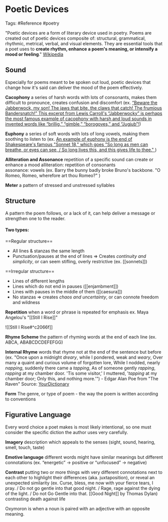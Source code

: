 # Poetic Devices
Tags: #Reference #poetry 

"Poetic devices are a form of literary device used in poetry. Poems are created out of poetic devices composite of: structural, grammatical, rhythmic, metrical, verbal, and visual elements. They are essential tools that a poet uses to **create rhythm, enhance a poem's meaning, or intensify a mood or feeling**." [Wikipedia](https://www.google.com/url?sa=t&rct=j&q=&esrc=s&source=web&cd=&cad=rja&uact=8&ved=2ahUKEwj6zOvsuvn2AhUCBN4KHfX0AgQQmhN6BAhSEAI&url=https%3A%2F%2Fen.wikipedia.org%2Fwiki%2FPoetic_devices&usg=AOvVaw3VVPt10hZxj960TueEMB0Q)

## Sound 
Especially for poems meant to be spoken out loud, poetic devices that change how it's said can deliver the mood of the poem effectively. 

**Cacophony**
a series of harsh words with lots of consonants, makes them difficult to pronounce, creates confusion and discomfort 
	(ex. [“Beware the Jabberwock, my son! The jaws that bite, the claws that catch! The frumious Bandersnatch!” This excerpt from Lewis Carroll's “Jabberwocky” is perhaps the most famous example of cacophony with harsh and loud sounds in invented words like “brillig,” “gimble,” “borogoves,” and “Jugjub”!](https://www.google.com/url?sa=t&rct=j&q=&esrc=s&source=web&cd=&cad=rja&uact=8&ved=2ahUKEwidnb6Gn_n2AhWZxYsBHVm9DEsQFnoECA0QAw&url=https%3A%2F%2Fliteraryterms.net%2Fcacophony%2F&usg=AOvVaw0UPwXd4szZ2s3QH2u0uADK))

**Euphony** 
a series of soft words with lots of long vowels, making them soothing to listen to 
	(ex. [An example of euphony is the end of Shakespeare's famous "Sonnet 18," which goes "So long as men can breathe, or eyes can see, / So long lives this, and this gives life to thee." ](https://www.google.com/url?sa=t&rct=j&q=&esrc=s&source=web&cd=&cad=rja&uact=8&ved=2ahUKEwjXltaYuvn2AhVoUfUHHecPBo0QFnoECA4QAw&url=https%3A%2F%2Fwww.litcharts.com%2Fliterary-devices-and-terms%2Feuphony&usg=AOvVaw0__aZFc_C-Li1BufYERXgP))

**Alliteration and Assonance** 
repetition of a specific sound can create or enhance a mood 
alliteration: repetition of consonants  
assonance: vowels 
	(ex. Barry the bunny badly broke Bruno's backbone. "O Romeo, Romeo, wherefore art thou Romeo?" )

**Meter** 
a pattern of stressed and unstressed syllables 

## Structure 
A pattern the poem follows, or a lack of it, can help deliver a message or strengthen one to the reader. 

#### Two types:
==Regular structure==
- All lines & stanzas the same length 
- Punctuation/pauses at the end of lines 
	$\Rightarrow$ Creates *continuity and simplicity*, or can seem stifling, overly restrictive (ex. [[sonnets]])

==Irregular structure== 
- Lines of different lengths 
- Lines which do not end in pauses ([[enjambment]]) 
- Lines with pauses in the middle of them ([[caesura]])
- No stanzas 
	$\Rightarrow$ creates *chaos and uncertainty*, or can connote freedom and wildness

**Repetition** 
when a word or phrase is repeated for emphasis 
	ex. Maya Angelou's "[[Still I Rise]]" 

![[Still I Rise#^c2066f]]

**Rhyme Scheme**
the pattern of rhyming words at the end of each line (ex. ABCA, ABABCDCDEFEFGG)

**Internal Rhyme**
words that rhyme not at the end of the sentence but before 
	(ex. "Once upon a midnight *dreary*, while I pondered, weak and *weary*,
	Over many a quaint and curious volume of forgotten lore,
	While I nodded, nearly *napping*, suddenly there came a *tapping*,
	As of someone gently *rapping*, *rapping* at my chamber door. 
	'Tis some visitor,' I muttered, '*tapping* at my chamber door;
	Only this, and nothing more.'") - Edgar Alan Poe from "The Raven" 
	Source: [YourDictionary](https://examples.yourdictionary.com/examples-of-internal-rhyme.html)

**Form**
The genre, or type of poem - the way the poem is written according to conventions 

## Figurative Language 
Every word choice a poet makes is most likely intentional, so one must consider the specific diction the author uses very carefully. 

**Imagery**
description which appeals to the senses (sight, sound, hearing, smell, touch, taste) 

**Emotive language**
different words might have similar meanings but different connotations 
	(ex. “energetic” $\rightarrow$ positive or “unfocused” $\rightarrow$ negative) 

**Contrast** 
putting two or more things with very different connotations next to each other to highlight their differences (aka. juxtaposition), or reveal an unexpected similarity 
	(ex. Curse, bless, me now with your fierce tears, I pray. / Do not go gentle into that good night. / Rage, rage against the dying of the light. / Do not Go Gentle into that. [[Good Night]] by Thomas Dylan) contrasting death against life 


Oxymoron is when a noun is paired with an adjective with an opposite meaning.



